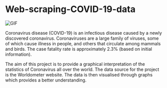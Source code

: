 # Web-scraping-COVID-19-data

![GIF](https://github.com/aakriti-aggarwal-11/Analysing-COVID-19-data-using-Python/blob/master/GIF%20Plot.gif?raw=true)

Coronavirus disease (COVID-19) is an infectious disease caused by a newly discovered coronavirus. Coronaviruses are a large family of viruses, some of which cause illness in people, and others that circulate among mammals and birds. The case fatality rate is approximately 2.3% (based on initial information).

The aim of this project is to provide a graphical interpretation of the statistics of Coronavirus all over the world. The data source for the project is the Worldometer website. The data is then visualised through graphs which provides a better understanding.
